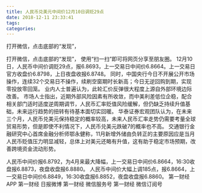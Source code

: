 ```yaml
---
title: 人民币兑美元中间价12月10日调贬29点
date: 2018-12-11 23:33:41
tags: 
categories: 
---
```

打开微信，点击底部的“发现”，
<!-- more -->
打开微信，点击底部的“发现”，
使用“扫一扫”即可将网页分享至朋友圈。
12月10日，人民币中间价调贬29点，报6.8693，上一交易日中间价6.8664。上一交易日官方收盘价6.8798，上日夜盘收报6.8748。 同时，中国央行今日不开展公开市场操作，连续32个交易日不操作，续刷空窗期时长新高；今日无逆回购到期，实现零投放零回笼。
业内人士普遍认为，此轮汇价反弹很大程度上源自外部环境边际改善。
市场人士指出，近期外部风险因素有所收敛，而中美利差低位企稳，配合相关部门适时适度逆周期调节，人民币汇率贬值风险缓解，但仍缺乏持续升值基础，未来运行趋势的扭转有待基本面切实回暖。
华泰证券宏观团队认为，在未来三个月，人民币兑美元保持稳定的概率较高，未来人民币汇率走势仍需要考量全球贸易形势，但是即使不利情况下，人民币兑美元跌破7的概率也不高。
交通银行金融研究中心首席金融分析师鄂永健称，11月新增外储由负转正的主要原因应是当月人民币贬值压力明显减轻，总体上对美元还略有升值，这有助于稳定市场预期，改善跨境资金流动形势。
 
 
人民币中间价报6.8792，为4月来最大降幅，上一交易日中间价6.8664，16:30收盘报6.8873，夜盘收盘报6.8880。
人民币中间价大幅上调185点，报6.8664，上一交易日中间价6.8849，16:30收盘报6.8852，夜盘收盘报6.8860。
第一财经
APP
第一财经
日报微博
第一财经
微信服务号
第一财经
微信订阅号
